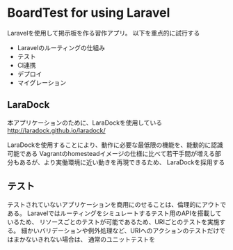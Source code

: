 # BoardTest for using Laravel

Laravelを使用して掲示板を作る習作アプリ。
以下を重点的に試行する

+ Laravelのルーティングの仕組み
+ テスト
+ CI連携
+ デプロイ
+ マイグレーション

## LaraDock

本アプリケーションのために、LaraDockを使用している
http://laradock.github.io/laradock/

LaraDockを使用することにより、動作に必要な最低限の機能を、能動的に認識可能である
Vagrantのhomesteadイメージの仕様に比べて若干手間が増える部分もあるが、より実働環境に近い動きを再現できるため、
LaraDockを採用する

## テスト

テストされていないアプリケーションを商用にのせることは、倫理的にアウトである。
Laravelではルーティングをシミュレートするテスト用のAPIを搭載しているため、
リソースごとのテストが可能であるため、URIごとのテストを実施する。
細かいバリデーションや例外処理など、URIへのアクションのテストだけではまかないきれない場合は、
通常のユニットテストを
